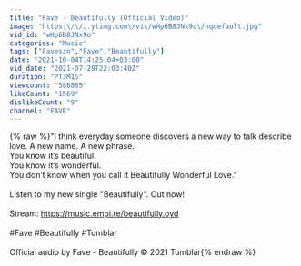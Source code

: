 ```yaml
---
title: "Fave - Beautifully (Official Video)"
image: "https:\/\/i.ytimg.com\/vi\/wHp6B8JNx9o\/hqdefault.jpg"
vid_id: "wHp6B8JNx9o"
categories: "Music"
tags: ["Faveszn","Fave","Beautifully"]
date: "2021-10-04T14:25:04+03:00"
vid_date: "2021-07-29T22:03:40Z"
duration: "PT3M1S"
viewcount: "588885"
likeCount: "1569"
dislikeCount: "9"
channel: "FAVE"
---
```

{% raw %}&quot;I think everyday someone discovers a new way to talk describe love. A new name. A new phrase. <br />You know it’s beautiful. <br />You know it’s wonderful. <br />You don’t know when you call it Beautifully Wonderful Love.&quot; <br /><br />Listen to my new single &quot;Beautifully&quot;. Out now!<br /><br />Stream: <a rel="nofollow" target="blank" href="https://music.empi.re/beautifully.oyd">https://music.empi.re/beautifully.oyd</a><br /><br />#Fave #Beautifully #Tumblar<br /><br />Official audio by Fave - Beautifully © 2021 Tumblar{% endraw %}
